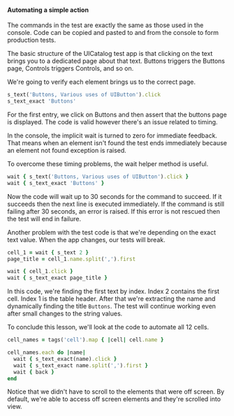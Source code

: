 #### Automating a simple action

The commands in the test are exactly the same as those used in the console.
Code can be copied and pasted to and from the console to form production tests.

The basic structure of the UICatalog test app is that clicking on the text
brings you to a dedicated page about that text. Buttons triggers the Buttons
page, Controls triggers Controls, and so on.

We're going to verify each element brings us to the correct page.

```ruby
s_text('Buttons, Various uses of UIButton').click
s_text_exact 'Buttons'
```

For the first entry, we click on Buttons and then assert that the buttons
page is displayed. The code is valid however there's an issue related to
timing.

In the console, the implicit wait is turned to zero for immediate feedback.
That means when an element isn't found the test ends immediately because an
element not found exception is raised.

To overcome these timing problems, the wait helper method is useful.

```ruby
wait { s_text('Buttons, Various uses of UIButton').click }
wait { s_text_exact 'Buttons' }
```

Now the code will wait up to 30 seconds for the command to succeed. If it
succeeds then the next line is executed immediately. If the
command is still failing after 30 seconds, an error is raised. If this error
is not rescued then the test will end in failure.

Another problem with the test code is that we're depending on the exact text
value. When the app changes, our tests will break.

```ruby
cell_1 = wait { s_text 2 }
page_title = cell_1.name.split(',').first

wait { cell_1.click }
wait { s_text_exact page_title }
```

In this code, we're finding the first text by index. Index 2 contains the
first cell. Index 1 is the table header. After that we're extracting the name
and dynamically finding the title `Buttons`. The test will continue working
even after small changes to the string values.

To conclude this lesson, we'll look at the code to automate all 12 cells.

```ruby
cell_names = tags('cell').map { |cell| cell.name }

cell_names.each do |name|
  wait { s_text_exact(name).click }
  wait { s_text_exact name.split(',').first }
  wait { back }
end
```

Notice that we didn't have to scroll to the elements that were off screen. By
default, we're able to access off screen elements and they're scrolled
into view.